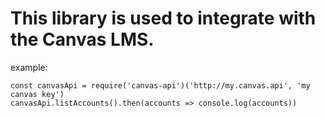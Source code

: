 # This library is used to integrate with the Canvas LMS.

example:
```
const canvasApi = require('canvas-api')('http://my.canvas.api', 'my canvas key')
canvasApi.listAccounts().then(accounts => console.log(accounts))
```
